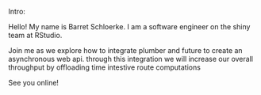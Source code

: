 Intro:

Hello! My name is Barret Schloerke. I am a software engineer on the shiny team at RStudio.

Join me as we explore how to integrate plumber and future to create an asynchronous web api.
through this integration
  we will increase our overall throughput
    by offloading time intestive route computations

See you online!
